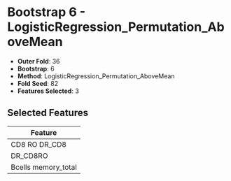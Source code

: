 # Bootstrap 6 - LogisticRegression_Permutation_AboveMean

- **Outer Fold**: 36
- **Bootstrap**: 6
- **Method**: LogisticRegression_Permutation_AboveMean
- **Fold Seed**: 82
- **Features Selected**: 3

## Selected Features

| Feature |
|---------|
| CD8 RO DR_CD8 |
| DR_CD8RO |
| Bcells memory_total |
